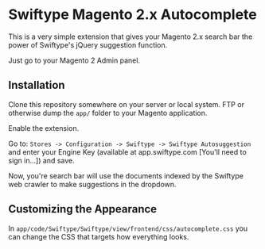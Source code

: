 # Swiftype Magento 2.x Autocomplete

This is a very simple extension that gives your Magento 2.x search bar the power of Swiftype's jQuery suggestion function.

Just go to your Magento 2 Admin panel. 

## Installation

Clone this repository somewhere on your server or local system. FTP or otherwise dump the `app/` folder to your Magento application.

Enable the extension.

Go to: `Stores -> Configuration -> Swiftype -> Swiftype Autosuggestion` and enter your Engine Key (available at app.swiftype.com [You'll need to sign in...]) and save.

Now, you're search bar will use the documents indexed by the Swiftype web crawler to make suggestions in the dropdown.

## Customizing the Appearance

In `app/code/Swiftype/Swiftype/view/frontend/css/autocomplete.css` you can change the CSS that targets how everything looks.
